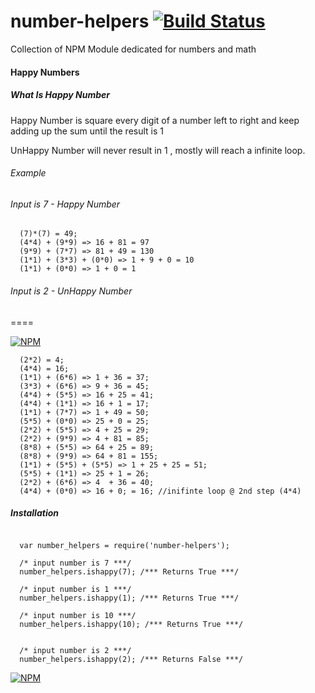number-helpers [![Build Status](https://travis-ci.org/RameshRM/numbers.svg?branch=master)](https://travis-ci.org/RameshRM/numbers)
=======

Collection of NPM Module dedicated for numbers and math

#### Happy Numbers

##### What Is Happy Number

Happy Number is square every digit of a number left to right and keep adding up the sum until the result is 1

UnHappy Number will never result in 1 , mostly will reach a infinite loop.

###### Example

###### Input is 7 - Happy Number

```
  (7)*(7) = 49;
  (4*4) + (9*9) => 16 + 81 = 97
  (9*9) + (7*7) => 81 + 49 = 130
  (1*1) + (3*3) + (0*0) => 1 + 9 + 0 = 10
  (1*1) + (0*0) => 1 + 0 = 1
```

###### Input is 2 - UnHappy Number

====

[![NPM](https://nodei.co/npm/<package>.png)](https://nodei.co/npm/<package>/)

```
  (2*2) = 4;
  (4*4) = 16;
  (1*1) + (6*6) => 1 + 36 = 37;
  (3*3) + (6*6) => 9 + 36 = 45;
  (4*4) + (5*5) => 16 + 25 = 41;
  (4*4) + (1*1) => 16 + 1 = 17;
  (1*1) + (7*7) => 1 + 49 = 50;
  (5*5) + (0*0) => 25 + 0 = 25;
  (2*2) + (5*5) => 4 + 25 = 29;
  (2*2) + (9*9) => 4 + 81 = 85;
  (8*8) + (5*5) => 64 + 25 = 89;
  (8*8) + (9*9) => 64 + 81 = 155;
  (1*1) + (5*5) + (5*5) => 1 + 25 + 25 = 51;
  (5*5) + (1*1) => 25 + 1 = 26;
  (2*2) + (6*6) => 4  + 36 = 40;
  (4*4) + (0*0) => 16 + 0; = 16; //inifinte loop @ 2nd step (4*4)
```


##### Installation

```node

  var number_helpers = require('number-helpers');

  /* input number is 7 ***/
  number_helpers.ishappy(7); /*** Returns True ***/

  /* input number is 1 ***/
  number_helpers.ishappy(1); /*** Returns True ***/

  /* input number is 10 ***/
  number_helpers.ishappy(10); /*** Returns True ***/


  /* input number is 2 ***/
  number_helpers.ishappy(2); /*** Returns False ***/

```

[![NPM](https://nodei.co/npm/number-helpers.png)](https://nodei.co/npm/number-helpers/)


